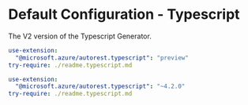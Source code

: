 # Default Configuration - Typescript

The V2 version of the Typescript Generator.

``` yaml $(typescript) && $(preview)
use-extension:
  "@microsoft.azure/autorest.typescript": "preview"
try-require: ./readme.typescript.md
```

``` yaml $(typescript)
use-extension:
  "@microsoft.azure/autorest.typescript": "~4.2.0"
try-require: ./readme.typescript.md
```